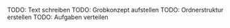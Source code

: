 TODO: Text schreiben
TODO: Grobkonzept aufstellen
TODO: Ordnerstruktur erstellen
TODO: Aufgaben verteilen